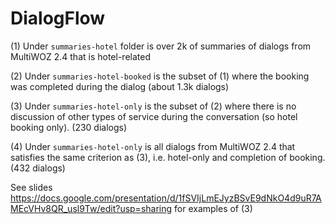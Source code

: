 # DialogFlow

(1) Under `summaries-hotel` folder is over 2k of summaries of dialogs from MultiWOZ 2.4 that is hotel-related

(2) Under `summaries-hotel-booked` is the subset of (1) where the booking was completed during the dialog (about 1.3k dialogs)

(3) Under `summaries-hotel-only` is the subset of (2) where there is no discussion of other types of service during the conversation (so hotel booking only). (230 dialogs)

(4) Under `summaries-hotel-only` is all dialogs from MultiWOZ 2.4 that satisfies the same criterion as (3), i.e. hotel-only and completion of booking. (432 dialogs)

See slides https://docs.google.com/presentation/d/1fSVIjLmEJyzBSvE9dNkO4d9uR7AMEcVHv8QR_usl9Tw/edit?usp=sharing for examples of (3)
